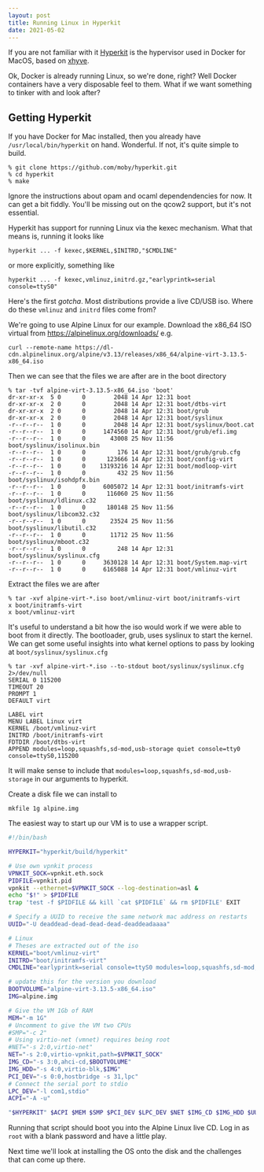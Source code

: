 ```yaml
---
layout: post
title: Running Linux in Hyperkit
date: 2021-05-02
---
```


If you are not familiar with it
[Hyperkit][1] is the hypervisor used in Docker for MacOS,
based on [xhyve][2].

[1]: https://github.com/moby/hyperkit
[2]: https://github.com/machyve/xhyve

Ok, Docker is already running Linux, so we're done, right?
Well Docker containers have a very disposable feel to them.
What if we want something to tinker with and look after?

## Getting Hyperkit
If you have Docker for Mac installed,
then you already have `/usr/local/bin/hyperkit` on hand.
Wonderful.
If not, it's quite simple to build.
```shell
% git clone https://github.com/moby/hyperkit.git
% cd hyperkit
% make
```

Ignore the instructions about opam and ocaml dependendencies for now.
It can get a bit fiddly.
You'll be missing out on the qcow2 support,
but it's not essential.

Hyperkit has support for running Linux via the kexec mechanism.
What that means is, running it looks like
```
hyperkit ... -f kexec,$KERNEL,$INITRD,"$CMDLINE"
```
or more explicitly, something like
```
hyperkit ... -f kexec,vmlinuz,initrd.gz,"earlyprintk=serial console=ttyS0"
```

Here's the first _gotcha_. Most distributions provide a live CD/USB iso.
Where do these `vmlinuz` and `initrd` files come from?

We're going to use Alpine Linux for our example.
Download the x86\_64 ISO virtual from <https://alpinelinux.org/downloads/>
e.g.
```
curl --remote-name https://dl-cdn.alpinelinux.org/alpine/v3.13/releases/x86_64/alpine-virt-3.13.5-x86_64.iso
```

Then we can see that the files we are after are in the boot directory
```
% tar -tvf alpine-virt-3.13.5-x86_64.iso 'boot'
dr-xr-xr-x  5 0      0        2048 14 Apr 12:31 boot
dr-xr-xr-x  2 0      0        2048 14 Apr 12:31 boot/dtbs-virt
dr-xr-xr-x  2 0      0        2048 14 Apr 12:31 boot/grub
dr-xr-xr-x  2 0      0        2048 14 Apr 12:31 boot/syslinux
-r--r--r--  1 0      0        2048 14 Apr 12:31 boot/syslinux/boot.cat
-r--r--r--  1 0      0     1474560 14 Apr 12:31 boot/grub/efi.img
-r--r--r--  1 0      0       43008 25 Nov 11:56 boot/syslinux/isolinux.bin
-r--r--r--  1 0      0         176 14 Apr 12:31 boot/grub/grub.cfg
-r--r--r--  1 0      0      123666 14 Apr 12:31 boot/config-virt
-r--r--r--  1 0      0    13193216 14 Apr 12:31 boot/modloop-virt
-r--r--r--  1 0      0         432 25 Nov 11:56 boot/syslinux/isohdpfx.bin
-r--r--r--  1 0      0     6005072 14 Apr 12:31 boot/initramfs-virt
-r--r--r--  1 0      0      116060 25 Nov 11:56 boot/syslinux/ldlinux.c32
-r--r--r--  1 0      0      180148 25 Nov 11:56 boot/syslinux/libcom32.c32
-r--r--r--  1 0      0       23524 25 Nov 11:56 boot/syslinux/libutil.c32
-r--r--r--  1 0      0       11712 25 Nov 11:56 boot/syslinux/mboot.c32
-r--r--r--  1 0      0         248 14 Apr 12:31 boot/syslinux/syslinux.cfg
-r--r--r--  1 0      0     3630128 14 Apr 12:31 boot/System.map-virt
-r--r--r--  1 0      0     6165088 14 Apr 12:31 boot/vmlinuz-virt
```

Extract the files we are after
```
% tar -xvf alpine-virt-*.iso boot/vmlinuz-virt boot/initramfs-virt
x boot/initramfs-virt
x boot/vmlinuz-virt
```

It's useful to understand a bit how the iso would work
if we were able to boot from it directly.
The bootloader, grub, uses syslinux to start the kernel.
We can get some useful insights into what kernel options to pass
by looking at `boot/syslinux/syslinux.cfg`

```
% tar -xvf alpine-virt-*.iso --to-stdout boot/syslinux/syslinux.cfg 2>/dev/null
SERIAL 0 115200
TIMEOUT 20
PROMPT 1
DEFAULT virt

LABEL virt
MENU LABEL Linux virt
KERNEL /boot/vmlinuz-virt
INITRD /boot/initramfs-virt
FDTDIR /boot/dtbs-virt
APPEND modules=loop,squashfs,sd-mod,usb-storage quiet console=tty0 console=ttyS0,115200
```

It will make sense to include that
`modules=loop,squashfs,sd-mod,usb-storage`
in our arguments to hyperkit.

Create a disk file we can install to
```
mkfile 1g alpine.img
```

The easiest way to start up our VM is to use a wrapper script.

```bash
#!/bin/bash

HYPERKIT="hyperkit/build/hyperkit"

# Use own vpnkit process
VPNKIT_SOCK=vpnkit.eth.sock
PIDFILE=vpnkit.pid
vpnkit --ethernet=$VPNKIT_SOCK --log-destination=asl &
echo "$!" > $PIDFILE
trap 'test -f $PIDFILE && kill `cat $PIDFILE` && rm $PIDFILE' EXIT

# Specify a UUID to receive the same network mac address on restarts
UUID="-U deaddead-dead-dead-dead-deaddeadaaaa"

# Linux
# Theses are extracted out of the iso
KERNEL="boot/vmlinuz-virt"
INITRD="boot/initramfs-virt"
CMDLINE="earlyprintk=serial console=ttyS0 modules=loop,squashfs,sd-mod,usb-storage"

# update this for the version you download
BOOTVOLUME="alpine-virt-3.13.5-x86_64.iso"
IMG=alpine.img

# Give the VM 1Gb of RAM
MEM="-m 1G"
# Uncomment to give the VM two CPUs
#SMP="-c 2"
# Using virtio-net (vmnet) requires being root
#NET="-s 2:0,virtio-net"
NET="-s 2:0,virtio-vpnkit,path=$VPNKIT_SOCK"
IMG_CD="-s 3:0,ahci-cd,$BOOTVOLUME"
IMG_HDD="-s 4:0,virtio-blk,$IMG"
PCI_DEV="-s 0:0,hostbridge -s 31,lpc"
# Connect the serial port to stdio
LPC_DEV="-l com1,stdio"
ACPI="-A -u"

"$HYPERKIT" $ACPI $MEM $SMP $PCI_DEV $LPC_DEV $NET $IMG_CD $IMG_HDD $UUID -f kexec,$KERNEL,$INITRD,"$CMDLINE"
```

Running that script should boot you into the Alpine Linux live CD.
Log in as `root` with a blank password and have a little play.

Next time we'll look at installing the OS onto the disk
and the challenges that can come up there.
